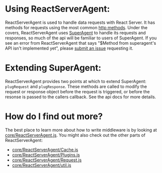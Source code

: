 # Using ReactServerAgent:

ReactServerAgent is used to handle data requests with React Server.  It has
methods for requests using the most common
[http methods](https://en.wikipedia.org/wiki/Hypertext_Transfer_Protocol#Request_methods).
Under the covers, ReactServerAgent uses [SuperAgent](https://github.com/visionmedia/superagent) to handle its requests and
responses, so much of the api will be familiar to users of SuperAgent.  If you
see an error from ReactServerAgent that says "$Method from superagent's API isn't implemented yet", please [submit an issue](https://github.com/redfin/react-server/issues/new) requesting it.


# Extending SuperAgent:

ReactServerAgent provides two points at which to extend SuperAgent: `plugRequest`
and `plugResponse`.  These methods are called to modify the request or response
object before the request is triggered, or before the resonse is passed to the
callers callback.  See the api docs for more details.


# How do I find out more?

The best place to learn more about how to write middleware is by looking at
[core/ReactServerAgent.js](http://redfin.github.io/react-server/annotated-src/ReactServerAgent).
You might also check out the other parts of ReactServerAgent:
- [core/ReactServerAgent/Cache.js](http://redfin.github.io/react-server/annotated-src/Cache)
- [core/ReactServerAgent/Plugins.js](http://redfin.github.io/react-server/annotated-src/Plugins)
- [core/ReactServerAgent/Request.js](http://redfin.github.io/react-server/annotated-src/Request)
- [core/ReactServerAgent/util.js](http://redfin.github.io/react-server/annotated-src/util)
